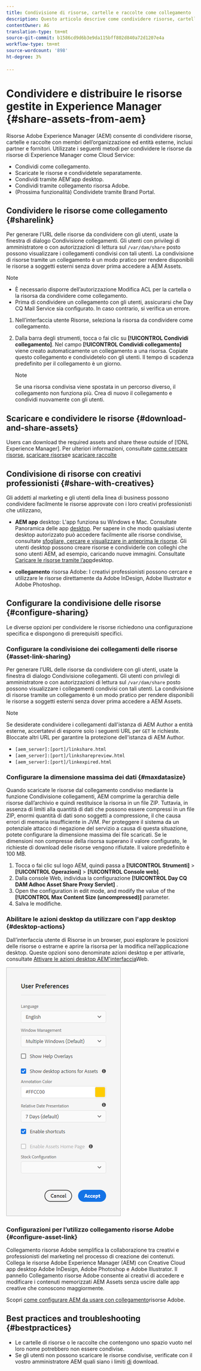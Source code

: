 ```yaml
---
title: Condivisione di risorse, cartelle e raccolte come collegamento
description: Questo articolo descrive come condividere risorse, cartelle e raccolte all'interno  risorse Experience Manager come collegamento ipertestuale.
contentOwner: AG
translation-type: tm+mt
source-git-commit: b1586cd9d6b3e9da115bff802d840a72d1207e4a
workflow-type: tm+mt
source-wordcount: '898'
ht-degree: 3%

---
```



# Condividere e distribuire le risorse gestite in  Experience Manager {#share-assets-from-aem}

Risorse Adobe Experience Manager (AEM) consente di condividere risorse, cartelle e raccolte con membri dell’organizzazione ed entità esterne, inclusi partner e fornitori. Utilizzate i seguenti metodi per condividere le risorse da  risorse di Experience Manager come Cloud Service:

* Condividi come collegamento.
* Scaricate le risorse e condividetele separatamente.
* Condividi tramite AEM&#39;app desktop.
* Condividi tramite  collegamento risorsa Adobe.
* (Prossima funzionalità) Condividete tramite Brand Portal.

## Condividere le risorse come collegamento {#sharelink}

Per generare l’URL delle risorse da condividere con gli utenti, usate la finestra di dialogo Condivisione collegamenti. Gli utenti con privilegi di amministratore o con autorizzazioni di lettura sul `/var/dam/share` posto possono visualizzare i collegamenti condivisi con tali utenti. La condivisione di risorse tramite un collegamento è un modo pratico per rendere disponibili le risorse a soggetti esterni senza dover prima accedere a  AEM Assets.

>[!NOTE]
>
>* È necessario disporre dell’autorizzazione Modifica ACL per la cartella o la risorsa da condividere come collegamento.
>* Prima di condividere un collegamento con gli utenti, assicurarsi che Day CQ Mail Service sia configurato. In caso contrario, si verifica un errore.


1. Nell’interfaccia utente Risorse, seleziona la risorsa da condividere come collegamento.
1. Dalla barra degli strumenti, tocca o fai clic su **[!UICONTROL Condividi collegamento]**. Nel campo **[!UICONTROL Condividi collegamento]** viene creato automaticamente un collegamento a una risorsa. Copiate questo collegamento e condividetelo con gli utenti. Il tempo di scadenza predefinito per il collegamento è un giorno.

   >[!NOTE]
   >
   >Se una risorsa condivisa viene spostata in un percorso diverso, il collegamento non funziona più. Crea di nuovo il collegamento e condividi nuovamente con gli utenti.

<!--
## Share assets as a link {#sharelink}

To generate the URL for assets you want to share with users, use the Link Sharing dialog. Users with administrator privileges or with read permissions at `/var/dam/share` location are able to view the links shared with them. Sharing assets through a link is a convenient way of making resources available to external parties without them having to first log in to AEM Assets.

>[!NOTE]
>
>* You need Edit ACL permission on the folder or the asset that you want to share as a link.
>* Before you share a link with users, ensure that Day CQ Mail Service is configured. Otherwise, an error occurs.

1. In the Assets user interface, select the asset to share as a link.
1. From the toolbar, click/tap the **[!UICONTROL Share Link]**.

   An asset link is auto-created in the **[!UICONTROL Share Link]** field. Copy this link and share it with the users. The default expiration time for the link is one day.

   Alternatively, proceed to perform steps 3-7 of this procedure to add email recipients, configure the expiration time for the link, and send it from the dialog.

   >[!NOTE]
   >
   >If a shared asset is moved to a different location, its link stops working. Re-create the link and re-share with the users.

1. From the web console, open the **[!UICONTROL Day CQ Link Externalizer]** configuration and modify the following properties in the **[!UICONTROL Domains]** field with the values mentioned against each:

    * local
    * author
    * publish

   For the local and author properties, provide the URL for the local and author instance respectively. Both local and author properties have the same value if you run a single AEM author instance. For publish, provide the URL for the publish instance.

1. In the email address box of the **[!UICONTROL Link Sharing]** dialog, type the email ID of the user you want to share the link with. You can also share the link with multiple users.

   If the user is a member of your organization, select the user's email ID from the suggested email IDs that appear in the list below the typing area. For an external user, type the complete email ID and then select it from the list.

   To enable emails to be sent out to users, configure the SMTP server details in [Day CQ Mail Service](/help/assets/configure-asset-sharing.md#configmailservice).

   >[!NOTE]
   >
   >If you enter an email ID of a user that is not a member of your organization, the words "External User" are prefixed with the email ID of the user.

1. In the **[!UICONTROL Subject]** box, enter a subject for the asset you want to share.
1. In the **[!UICONTROL Message]** box, enter an optional message.
1. In the **[!UICONTROL Expiration]** field, specify an expiration date and time for the link using the date picker. By default, the expiration date is set for a week from the date you share the link.
1. To let users download the original image along with the renditions, select **[!UICONTROL Allow download of original file]**.

   >[!NOTE]
   >
   >By default, users can only download the renditions of the asset that you share as a link.

1. Click **[!UICONTROL Share]**. A message confirms that the link is shared with the users through an email.
1. To view the shared asset, click/tap the link in the email that is sent to the user. The shared asset is displayed in the **[!UICONTROL Adobe Marketing Cloud]** page.

   To toggle to the list view, click/tap the layout icon in the toolbar.

1. To generate a preview of the asset, click/tap the shared asset. To close the preview and return to the **[!UICONTROL Marketing Cloud]** page, click/tap **[!UICONTROL Back]** in the toolbar. If you have shared a folder, click/tap **[!UICONTROL Parent Folder]** to return to the parent folder.

   >[!NOTE]
   >
   >AEM supports generating the preview of assets of these MIME types: JPG, PNG, GIF, BMP, INDD, PDF, and PPT. You can only download the assets of the other MIME types.

1. To download the shared asset, click/tap **[!UICONTROL Select]** from the toolbar, click/tap the asset, and then click/tap **[!UICONTROL Download]** from the toolbar.
1. To view the assets you shared as links, go to the Assets user interface and click/tap the GlobalNav icon. Choose **[!UICONTROL Navigation]** from the list to display the Navigation pane.
1. From the Navigation pane, choose **[!UICONTROL Shared Links]** to display a list of shared assets.
1. To un-share an asset, select it and tap/click **[!UICONTROL Unshare]** from the toolbar.

A message confirms that you unshared the asset. In addition, the entry for the asset is removed from the list.
-->

## Scaricare e condividere le risorse {#download-and-share-assets}

Users can download the required assets and share these outside of [!DNL Experience Manager]. Per ulteriori informazioni, consultate [come cercare risorse](/help/assets/search-assets.md), [scaricare risorse](/help/assets/download-assets-from-aem.md)e [scaricare raccolte](manage-collections.md#download-a-collection)

## Condivisione di risorse con creativi professionisti {#share-with-creatives}

Gli addetti al marketing e gli utenti della linea di business possono condividere facilmente le risorse approvate con i loro creativi professionisti che utilizzano,

* **AEM app** desktop: L&#39;app funziona su Windows e Mac. Consultate Panoramica delle app [desktop](https://experienceleague.adobe.com/docs/experience-manager-desktop-app/using/introduction.html). Per sapere in che modo qualsiasi utente desktop autorizzato può accedere facilmente alle risorse condivise, consultate [sfogliare, cercare e visualizzare in anteprima le risorse](https://experienceleague.adobe.com/docs/experience-manager-desktop-app/using/using.html#browse-search-preview-assets). Gli utenti desktop possono creare risorse e condividerle con colleghi che sono utenti AEM, ad esempio, caricando nuove immagini. Consultate [Caricare le risorse tramite l’app](https://experienceleague.adobe.com/docs/experience-manager-desktop-app/using/using.html#upload-and-add-new-assets-to-aem)desktop.

* **collegamento** risorsa Adobe: I creativi professionisti possono cercare e utilizzare le risorse direttamente da  Adobe InDesign,  Adobe Illustrator e  Adobe Photoshop.

## Configurare la condivisione delle risorse {#configure-sharing}

Le diverse opzioni per condividere le risorse richiedono una configurazione specifica e dispongono di prerequisiti specifici.

### Configurare la condivisione dei collegamenti delle risorse {#asset-link-sharing}

<!-- TBD: Web Console is not there so how to configure Day CQ email service? Or is it not required now? -->

Per generare l’URL delle risorse da condividere con gli utenti, usate la finestra di dialogo Condivisione collegamenti. Gli utenti con privilegi di amministratore o con autorizzazioni di lettura sul `/var/dam/share` posto possono visualizzare i collegamenti condivisi con tali utenti. La condivisione di risorse tramite un collegamento è un modo pratico per rendere disponibili le risorse a soggetti esterni senza dover prima accedere a  AEM Assets.

>[!NOTE]
>
>Se desiderate condividere i collegamenti dall&#39;istanza di AEM Author a entità esterne, accertatevi di esporre solo i seguenti URL per `GET` le richieste. Bloccate altri URL per garantire la protezione dell&#39;istanza di AEM Author.
>* `[aem_server]:[port]/linkshare.html`
>* `[aem_server]:[port]/linksharepreview.html`
>* `[aem_server]:[port]/linkexpired.html`


<!--
## Configure Day CQ mail service {#configmailservice}

Before you can share assets as links, configure the email service.

1. Click or tap the AEM logo, and then navigate to **[!UICONTROL Tools]** &gt; **[!UICONTROL Operations]** &gt; **[!UICONTROL Web Console]**.
1. From the list of services, locate **[!UICONTROL Day CQ Mail Service]**.
1. Click the **[!UICONTROL Edit]** icon beside the service, and configure the following parameters for **Day CQ Mail Service]** with the details mentioned against their names:

    * SMTP server host name: email server host name
    * SMTP server port: email server port
    * SMTP user: email server user name
    * SMTP password: email server password

1. Click/tap **[!UICONTROL Save]**.
-->

### Configurare la dimensione massima dei dati {#maxdatasize}

Quando scaricate le risorse dal collegamento condiviso mediante la funzione Condivisione collegamenti, AEM comprime la gerarchia delle risorse dall’archivio e quindi restituisce la risorsa in un file ZIP. Tuttavia, in assenza di limiti alla quantità di dati che possono essere compressi in un file ZIP, enormi quantità di dati sono soggetti a compressione, il che causa errori di memoria insufficiente in JVM. Per proteggere il sistema da un potenziale attacco di negazione del servizio a causa di questa situazione, potete configurare la dimensione massima dei file scaricati. Se le dimensioni non compresse della risorsa superano il valore configurato, le richieste di download delle risorse vengono rifiutate. Il valore predefinito è 100 MB.

1. Tocca o fai clic sul logo AEM, quindi passa a **[!UICONTROL Strumenti]** > **[!UICONTROL Operazioni]** > **[!UICONTROL Console web]**.
1. Dalla console Web, individua la configurazione **[!UICONTROL Day CQ DAM Adhoc Asset Share Proxy Servlet]** .
1. Open the configuration in edit mode, and modify the value of the **[!UICONTROL Max Content Size (uncompressed)]** parameter.
1. Salva le modifiche.

<!--
Add content or link about how to configure sharing via BP, DA, AAL, etc.
-->

### Abilitare le azioni desktop da utilizzare con l&#39;app desktop {#desktop-actions}

Dall’interfaccia utente di Risorse in un browser, puoi esplorare le posizioni delle risorse o estrarne e aprire la risorsa per la modifica nell’applicazione desktop. Queste opzioni sono denominate azioni desktop e per attivarle, consultate [Attivare le azioni desktop AEM&#39;interfaccia](https://experienceleague.adobe.com/docs/experience-manager-desktop-app/using/using.html#desktopactions-v2)Web.

![Abilitare le azioni desktop a essere utilizzate come scelte rapide quando si lavora con l&#39;app desktop](assets/enable_desktop_actions.png)

### Configurazioni per l’utilizzo  collegamento risorse Adobe {#configure-asset-link}

 Collegamento risorse Adobe semplifica la collaborazione tra creativi e professionisti del marketing nel processo di creazione dei contenuti. Collega le risorse Adobe Experience Manager (AEM) con Creative Cloud app desktop  Adobe InDesign,  Adobe Photoshop e  Adobe Illustrator. Il pannello Collegamento risorse  Adobe consente ai creativi di accedere e modificare i contenuti memorizzati  AEM Assets senza uscire dalle app creative che conoscono maggiormente.

Scopri [come configurare AEM da usare con  collegamento](https://helpx.adobe.com/it/enterprise/using/configure-aem-assets-for-asset-link.html)risorse Adobe.

## Best practices and troubleshooting {#bestpractices}

* Le cartelle di risorse o le raccolte che contengono uno spazio vuoto nel loro nome potrebbero non essere condivise.
* Se gli utenti non possono scaricare le risorse condivise, verificate con il vostro amministratore AEM quali siano i limiti [di](#maxdatasize) download.

<!--
* If you cannot send email with links to shared assets or if the other users cannot receive your email, check with your AEM administrator if the [email service](/help/assets/configure-asset-sharing.md#configmailservice) is configured or not. 
* If you cannot share assets using link sharing functionality, ensure that you have the appropriate permissions. See [share assets](#sharelink).
-->

<!--
Add content or link about how to share using Brand Portal when it is available on Cloud Service.
-->
